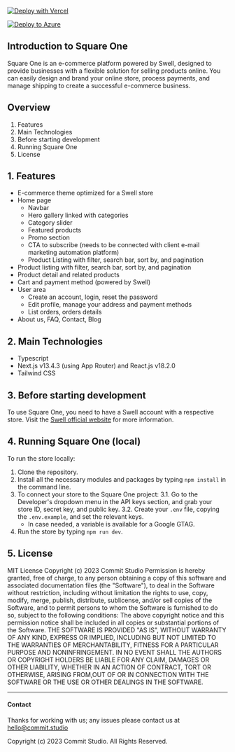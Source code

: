 [![Deploy with Vercel](https://vercel.com/button)](https://vercel.com/new/clone?repository-url=https%3A%2F%2Fgithub.com%2FCommitStudio%2Fsquare-one-swell&env=NEXT_PUBLIC_BASE_URL,SWELL_STORE_ID,SWELL_SECRET_KEY,SWELL_PUBLIC_KEY,NEXT_PUBLIC_GTM_ID)

[![Deploy to Azure](https://aka.ms/deploytoazurebutton)](https://portal.azure.com/#create/Microsoft.Template/uri/https%3A%2F%2Fraw.githubusercontent.com%2FAzure%2Fazure-quickstart-templates%2Fmaster%2Fquickstarts%2Fmicrosoft.storage%2Fstorage-account-create%2Fazuredeploy.json)



## Introduction to Square One


Square One is an e-commerce platform powered by Swell, designed to provide businesses with a flexible solution for selling products online. You can easily design and brand your online store, process payments, and manage shipping to create a successful e-commerce business.

## Overview


1. Features
2. Main Technologies
3. Before starting development
4. Running Square One
5. License

## 1. Features


- E-commerce theme optimized for a Swell store
- Home page
  - Navbar
  - Hero gallery linked with categories
  - Category slider
  - Featured products
  - Promo section
  - CTA to subscribe (needs to be connected with client e-mail marketing automation platform)
  - Product Listing with filter, search bar, sort by, and pagination
- Product listing with filter, search bar, sort by, and pagination
- Product detail and related products
- Cart and payment method (powered by Swell)
- User area
  - Create an account, login, reset the password
  - Edit profile, manage your address and payment methods
  - List orders, orders details
- About us, FAQ, Contact, Blog

## 2. Main Technologies


- Typescript
- Next.js v13.4.3 (using App Router) and React.js v18.2.0
- Tailwind CSS

## 3. Before starting development


To use Square One, you need to have a Swell account with a respective store. Visit the [Swell official website](https://www.swell.is/) for more information.

## 4. Running Square One (local)


To run the store locally:

1. Clone the repository.
2. Install all the necessary modules and packages by typing `npm install` in the command line.
3. To connect your store to the Square One project:
   3.1. Go to the Developer's dropdown menu in the API keys section, and grab your store ID, secret key, and public key.
   3.2. Create your `.env` file, copying the `.env.example`, and set the relevant keys.
   - In case needed, a variable is available for a Google GTAG.
4. Run the store by typing `npm run dev`.

## 5. License


MIT License
Copyright (c) 2023 Commit Studio
Permission is hereby granted, free of charge, to any person obtaining a copy of this software and associated documentation files (the "Software"), to deal in the Software without restriction, including without limitation the rights to use, copy, modify, merge, publish, distribute, sublicense, and/or sell copies of the Software, and to permit persons to whom the Software is furnished to do so, subject to the following conditions:
The above copyright notice and this permission notice shall be included in all copies or substantial portions of the Software.
THE SOFTWARE IS PROVIDED "AS IS", WITHOUT WARRANTY OF ANY KIND, EXPRESS OR IMPLIED, INCLUDING BUT NOT LIMITED TO THE WARRANTIES OF MERCHANTABILITY, FITNESS FOR A PARTICULAR PURPOSE AND NONINFRINGEMENT. IN NO EVENT SHALL THE AUTHORS OR COPYRIGHT HOLDERS BE LIABLE FOR ANY CLAIM, DAMAGES OR OTHER LIABILITY, WHETHER IN AN ACTION OF CONTRACT, TORT OR OTHERWISE, ARISING FROM,OUT OF OR IN CONNECTION WITH THE SOFTWARE OR THE USE OR OTHER DEALINGS IN THE SOFTWARE.

---

#### Contact

Thanks for working with us; any issues please contact us at [hello@commit.studio](mailto:hello@commit.studio)

Copyright (c) 2023 Commit Studio. All Rights Reserved.
